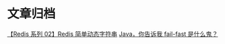 # 文章归档

[【Redis 系列 02】Redis 简单动态字符串](http://www.justdojava.com/2019/10/15/redis-series-02-sds/)
[Java，你告诉我 fail-fast 是什么鬼？](http://www.justdojava.com/2019/10/12/java-fail-fast/)

